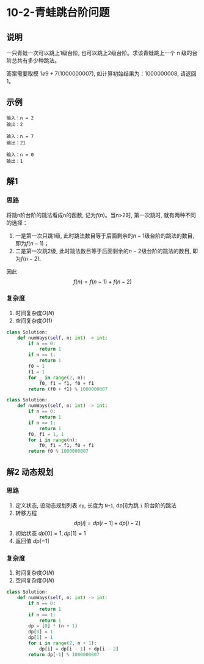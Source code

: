 # 10-2-青蛙跳台阶问题

## 说明
一只青蛙一次可以跳上1级台阶, 也可以跳上2级台阶。求该青蛙跳上一个 n 级的台阶总共有多少种跳法。

答案需要取模 $1e9+7$(1000000007), 如计算初始结果为：1000000008, 请返回 1。

## 示例
```
输入：n = 2
输出：2

输入：n = 7
输出：21

输入：n = 0
输出：1
```

## 解1

### 思路
将跳n阶台阶的跳法看成n的函数, 记为$f(n)$。当n>2时, 第一次跳时, 就有两种不同的选择：
1. 一是第一次只跳1级, 此时跳法数目等于后面剩余的$n-1$级台阶的跳法的数目, 即为$f(n-1)$；
2. 二是第一次跳2级, 此时跳法数目等于后面剩余的$n-2$级台阶的跳法的数目, 即为$f(n-2)$.

因此
$$f(n)=f(n-1)+f(n-2)$$

### 复杂度
1. 时间复杂度$O(N)$
2. 空间复杂度$O(1)$

```python
class Solution:
    def numWays(self, n: int) -> int:
        if n == 0:
            return 1
        if n == 1:
            return 1
        f0 = 1
        f1 = 1
        for _ in range(2, n):
            f0, f1 = f1, f0 + f1
        return (f0 + f1) % 1000000007
```

```python
class Solution:
    def numWays(self, n: int) -> int:
        if n == 0:
            return 1
        if n == 1:
            return 1
        f0, f1 = 1, 1
        for i in range(n):
            f0, f1 = f1, f0 + f1
        return f0 % 1000000007
```

## 解2 动态规划

### 思路
1. 定义状态, 设动态规划列表 `dp`, 长度为 `N+1`, dp[i]为跳 `i` 阶台阶的跳法
2. 转移方程
$$
dp[i] = dp[i - 1] + dp[i - 2]
$$
3. 初始状态 $dp[0] = 1, dp[1] = 1$
4. 返回值 $dp[-1]$

### 复杂度
1. 时间复杂度$O(N)$
2. 空间复杂度$O(N)$

```python
class Solution:
    def numWays(self, n: int) -> int:
        if n == 0:
            return 1
        if n == 1:
            return 1
        dp = [0] * (n + 1)
        dp[0] = 1
        dp[1] = 1
        for i in range(2, n + 1):
            dp[i] = dp[i - 1] + dp[i - 2]
        return dp[-1] % 1000000007
```